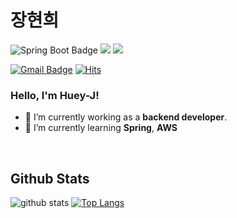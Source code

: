 
# 장현희

![Spring Boot Badge](https://img.shields.io/badge/SpringBoot-6DB33F?style=round-square&logo=Spring&logoColor=white)
<img src="https://img.shields.io/badge/Amazon AWS-232F3E?style=round-square&logo=amazonaws&logoColor=white"/>
<img src="https://img.shields.io/badge/MySQL-4479A1?style=round-square&logo=MySQL&logoColor=white"/>

[![Gmail Badge](https://img.shields.io/badge/Gmail-d14836?style=flat-square&logo=Gmail&logoColor=white&link=mailto:wkdgus7113@gmail.com)](mailto:wkdgus7113@gmail.com)
[![Hits](https://hits.seeyoufarm.com/api/count/incr/badge.svg?url=https%3A%2F%2Fgithub.com%2F%2520huey-J&count_bg=%23B2B2B2&title_bg=%23555555&icon=darkreader.svg&icon_color=%23EFEFEF&title=Visitors&edge_flat=true)](https://hits.seeyoufarm.com)

### Hello, I'm Huey-J! 

- 🔭 I’m currently working as a **backend developer**.
- 🌱 I’m currently learning **Spring**, **AWS**

<br>

## Github Stats  

<div>
  
  ![github stats](https://github-readme-stats.vercel.app/api?username=huey-j)
  [![Top Langs](https://github-readme-stats.vercel.app/api/top-langs/?username=huey-j&hide=python)](https://github.com/huey-j/github-readme-stats)

</div>
